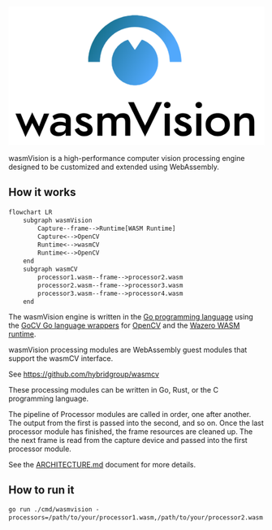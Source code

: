 ![wasmvision-logo](./images/wasmvision-logo.png)

wasmVision is a high-performance computer vision processing engine designed to be customized and extended using WebAssembly.

## How it works

```mermaid
flowchart LR
    subgraph wasmVision
        Capture--frame-->Runtime[WASM Runtime]
        Capture<-->OpenCV
        Runtime<-->wasmCV
        Runtime<-->OpenCV
    end
    subgraph wasmCV
        processor1.wasm--frame-->processor2.wasm
        processor2.wasm--frame-->processor3.wasm
        processor3.wasm--frame-->processor4.wasm
    end
```

The wasmVision engine is written in the [Go programming language](https://go.dev/) using the [GoCV Go language wrappers](https://github.com/hybridgroup/gocv) for [OpenCV](https://github.com/opencv/opencv) and the [Wazero WASM runtime](https://github.com/tetratelabs/wazero).

wasmVision processing modules are WebAssembly guest modules that support the wasmCV interface.

See https://github.com/hybridgroup/wasmcv

These processing modules can be written in Go, Rust, or the C programming language.

The pipeline of Processor modules are called in order, one after another. The output from the first is passed into the second, and so on. Once the last processor module has finished, the frame resources are cleaned up. The the next frame is read from the capture device and passed into the first processor module.

See the [ARCHITECTURE.md](ARCHITECTURE.md) document for more details.

## How to run it

```shell
go run ./cmd/wasmvision -processors=/path/to/your/processor1.wasm,/path/to/your/processor2.wasm
```
